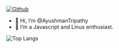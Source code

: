 [![Github](https://github-readme-stats.vercel.app/api?username=AyushmanTripathy&theme=dark&show_icons=true)](https://github.com/AyushmanTripathy/) </br>

- 👋 Hi, I’m @AyushmanTripathy
- 👀 I’m a Javascript and Linux enthusiast.

![Top Langs](https://github-readme-stats.vercel.app/api/top-langs/?username=AyushmanTripathy&layout=compact&exclude_repo=.config&langs_count=6&theme=dark)
